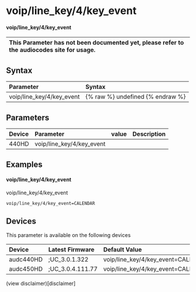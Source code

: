 ﻿---
description: voip/line_key/4/key_event
search: false
---

# voip/line_key/4/key_event

#### voip/line_key/4/key_event


| This Parameter has not been documented yet, please refer to the audiocodes site for usage.  |
| :--- |

## Syntax
| Parameter | Syntax |
| :--- | :--- |
|voip/line_key/4/key_event | {% raw %} undefined {% endraw %} |

## Parameters
|Device|Parameter|value|Description|
|:---|:---|:---|:---|
| 440HD | voip/line_key/4/key_event |  |  |

## Examples
#### voip/line_key/4/key_event

voip/line_key/4/key_event

```
voip/line_key/4/key_event=CALENDAR
```

## Devices
This parameter is available on the following devices

| Device | Latest Firmware | Default Value |
|:---|:---|:---|
| audc440HD | ;UC_3.0.1.322 | voip/line_key/4/key_event=CALENDAR 
| audc450HD | ;UC_3.0.4.111.77 | voip/line_key/4/key_event=CALENDAR 

(view disclaimer)[disclaimer]
